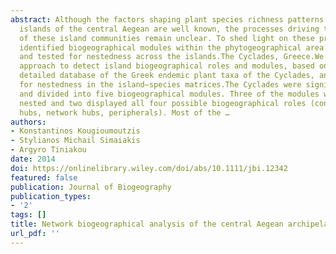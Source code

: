 ```yaml
---
abstract: Although the factors shaping plant species richness patterns across the
  islands of the central Aegean are well known, the processes driving the assembly
  of these island communities remain unclear. To shed light on these processes, we
  identified biogeographical modules within the phytogeographical area of the Cyclades
  and tested for nestedness across the islands.The Cyclades, Greece.We used a network
  approach to detect island biogeographical roles and modules, based on a large and
  detailed database of the Greek endemic plant taxa of the Cyclades, and we tested
  for nestedness in the island–species matrices.The Cyclades were significantly modular
  and divided into five biogeographical modules. Three of the modules were significantly
  nested and two displayed all four possible biogeographical roles (connectors, module
  hubs, network hubs, peripherals). Most of the …
authors:
- Konstantinos Kougioumoutzis
- Stylianos Michail Simaiakis
- Argyro Tiniakou
date: 2014
doi: https://onlinelibrary.wiley.com/doi/abs/10.1111/jbi.12342
featured: false
publication: Journal of Biogeography
publication_types:
- '2'
tags: []
title: Network biogeographical analysis of the central Aegean archipelago
url_pdf: ''
---
```

